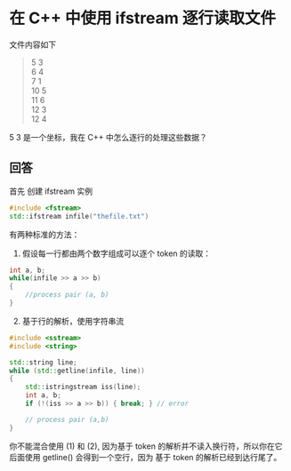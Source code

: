 # 在 C++ 中使用 ifstream 逐行读取文件

文件内容如下

>5 3  
6 4  
7 1  
10 5  
11 6  
12 3  
12 4

5 3 是一个坐标，我在 C++ 中怎么逐行的处理这些数据？

## 回答

首先 创建 ifstream 实例

```C++
#include <fstream>
std::ifstream infile("thefile.txt")
```

有两种标准的方法：

1. 假设每一行都由两个数字组成可以逐个 token 的读取：

```C++
int a, b;
while(infile >> a >> b)
{
    //process pair (a, b)
}
```

2. 基于行的解析，使用字符串流

```C++
#include <sstream>
#include <string>

std::string line;
while (std::getline(infile, line))
{
    std::istringstream iss(line);
    int a, b;
    if (!(iss >> a >> b)) { break; } // error

    // process pair (a,b)
}
```

你不能混合使用 (1) 和 (2), 因为基于 token 的解析并不读入换行符，所以你在它后面使用 getline() 会得到一个空行，因为 基于 token 的解析已经到达行尾了。
